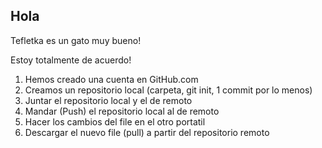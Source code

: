 ## Hola

Tefletka es un gato muy bueno!

Estoy totalmente de acuerdo!

1. Hemos creado una cuenta en GitHub.com
2. Creamos un repositorio local (carpeta, git init, 1 commit por lo menos)
3. Juntar el repositorio local y el de remoto
4. Mandar (Push) el repositorio local al de remoto 
5. Hacer los cambios del file en el otro portatil 
6. Descargar el nuevo file (pull) a partir del repositorio remoto
